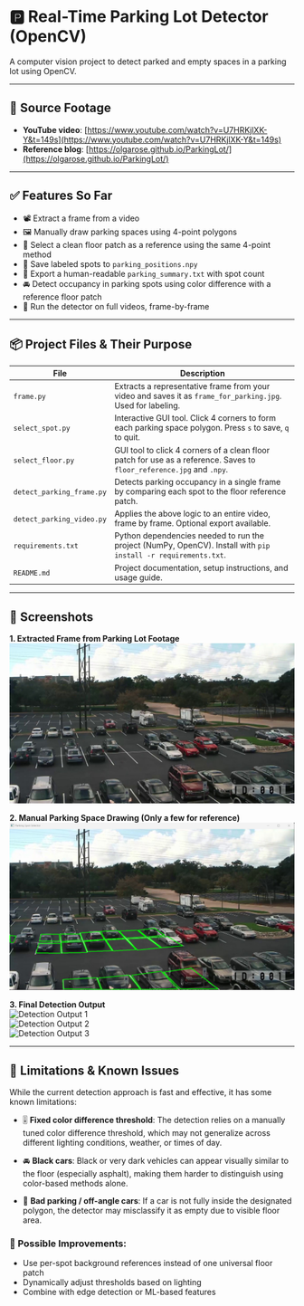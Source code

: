 # 🅿️ Real-Time Parking Lot Detector (OpenCV)

A computer vision project to detect parked and empty spaces in a parking lot using OpenCV.

---

## 🎥 Source Footage

- **YouTube video**: [https://www.youtube.com/watch?v=U7HRKjlXK-Y&t=149s](https://www.youtube.com/watch?v=U7HRKjlXK-Y&t=149s)  
- **Reference blog**: [https://olgarose.github.io/ParkingLot/](https://olgarose.github.io/ParkingLot/)

---

## ✅ Features So Far

- 📽️ Extract a frame from a video
- 🖼️ Manually draw parking spaces using 4-point polygons
- 🎯 Select a clean floor patch as a reference using the same 4-point method
- 💾 Save labeled spots to `parking_positions.npy`
- 📄 Export a human-readable `parking_summary.txt` with spot count
- 🚘 Detect occupancy in parking spots using color difference with a reference floor patch
- 🎥 Run the detector on full videos, frame-by-frame

---

## 📦 Project Files & Their Purpose

| File                             | Description |
|----------------------------------|-------------|
| `frame.py`                       | Extracts a representative frame from your video and saves it as `frame_for_parking.jpg`. Used for labeling. |
| `select_spot.py`                 | Interactive GUI tool. Click 4 corners to form each parking space polygon. Press `s` to save, `q` to quit. |
| `select_floor.py`                | GUI tool to click 4 corners of a clean floor patch for use as a reference. Saves to `floor_reference.jpg` and `.npy`. |
| `detect_parking_frame.py`        | Detects parking occupancy in a single frame by comparing each spot to the floor reference patch. |
| `detect_parking_video.py`        | Applies the above logic to an entire video, frame by frame. Optional export available. |
| `requirements.txt`               | Python dependencies needed to run the project (NumPy, OpenCV). Install with `pip install -r requirements.txt`. |
| `README.md`                      | Project documentation, setup instructions, and usage guide. |

---

## 📸 Screenshots

**1. Extracted Frame from Parking Lot Footage**  
![Parking Lot Frame](./Data/frame_for_parking.jpg)

**2. Manual Parking Space Drawing (Only a few for reference)**  
![Manual Parking Space drawing](./Data/Manual_Drawing.png)

**3. Final Detection Output**  
![Detection Output 1](./Data/detection_sample1.jpg)  
![Detection Output 2](./Data/detection_sample2.jpg)  
![Detection Output 3](./Data/detection_sample3.jpg)

---

## 🔻 Limitations & Known Issues

While the current detection approach is fast and effective, it has some known limitations:

- 🎚 **Fixed color difference threshold**: The detection relies on a manually tuned color difference threshold, which may not generalize across different lighting conditions, weather, or times of day.

- 🚘 **Black cars**: Black or very dark vehicles can appear visually similar to the floor (especially asphalt), making them harder to distinguish using color-based methods alone.

- 🧭 **Bad parking / off-angle cars**: If a car is not fully inside the designated polygon, the detector may misclassify it as empty due to visible floor area.

### 🔧 Possible Improvements:
- Use per-spot background references instead of one universal floor patch
- Dynamically adjust thresholds based on lighting
- Combine with edge detection or ML-based features